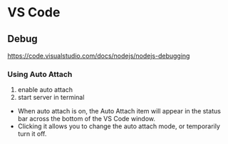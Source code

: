 # VS Code

## Debug
https://code.visualstudio.com/docs/nodejs/nodejs-debugging

### Using Auto Attach

1. enable auto attach
1. start server in terminal

* When auto attach is on, the Auto Attach item will appear in the status bar across the bottom of the VS Code window.
* Clicking it allows you to change the auto attach mode, or temporarily turn it off.
